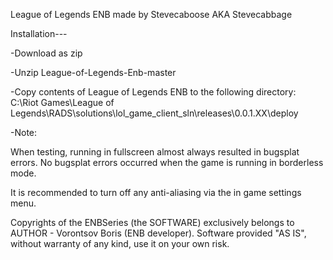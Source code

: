 League of Legends ENB made by Stevecaboose AKA Stevecabbage

Installation---

-Download as zip

-Unzip League-of-Legends-Enb-master

-Copy contents of League of Legends ENB to the following directory:
  C:\Riot Games\League of Legends\RADS\solutions\lol_game_client_sln\releases\0.0.1.XX\deploy
  
-Note: 

When testing, running in fullscreen almost always resulted in bugsplat errors. No bugsplat errors occurred when the game
is running in borderless mode.

It is recommended to turn off any anti-aliasing via the in game settings menu.

Copyrights of the ENBSeries (the SOFTWARE) exclusively belongs to AUTHOR - Vorontsov Boris (ENB developer).
Software provided "AS IS", without warranty of any kind, use it on your own risk. 
